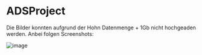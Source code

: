 # ADSProject
Die Bilder konnten aufgrund der Hohn Datenmenge + 1Gb nicht hochgeaden werden. 
Anbei folgen Screenshots:

![image](https://user-images.githubusercontent.com/38752085/169981255-7abd99f7-d66f-4e1b-b4df-418f534ae4f9.png)

